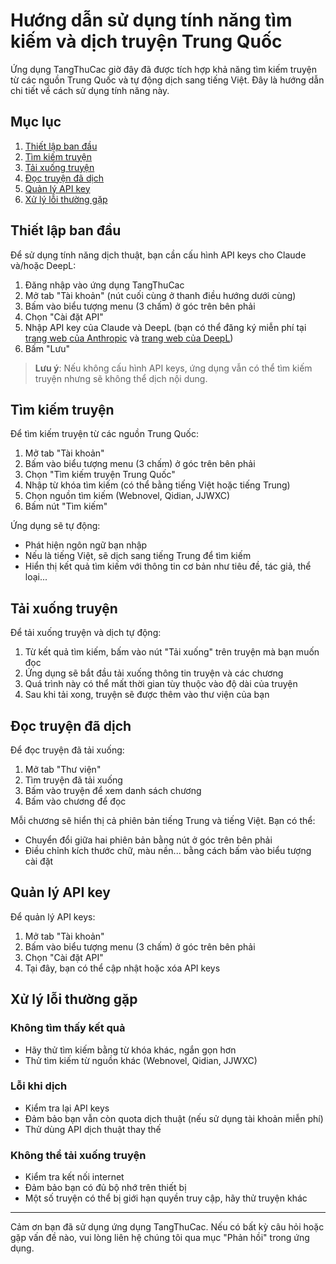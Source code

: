 # Hướng dẫn sử dụng tính năng tìm kiếm và dịch truyện Trung Quốc

Ứng dụng TangThuCac giờ đây đã được tích hợp khả năng tìm kiếm truyện từ các nguồn Trung Quốc và tự động dịch sang tiếng Việt. Đây là hướng dẫn chi tiết về cách sử dụng tính năng này.

## Mục lục

1. [Thiết lập ban đầu](#thiết-lập-ban-đầu)
2. [Tìm kiếm truyện](#tìm-kiếm-truyện)
3. [Tải xuống truyện](#tải-xuống-truyện)
4. [Đọc truyện đã dịch](#đọc-truyện-đã-dịch)
5. [Quản lý API key](#quản-lý-api-key)
6. [Xử lý lỗi thường gặp](#xử-lý-lỗi-thường-gặp)

## Thiết lập ban đầu

Để sử dụng tính năng dịch thuật, bạn cần cấu hình API keys cho Claude và/hoặc DeepL:

1. Đăng nhập vào ứng dụng TangThuCac
2. Mở tab "Tài khoản" (nút cuối cùng ở thanh điều hướng dưới cùng)
3. Bấm vào biểu tượng menu (3 chấm) ở góc trên bên phải
4. Chọn "Cài đặt API"
5. Nhập API key của Claude và DeepL (bạn có thể đăng ký miễn phí tại [trang web của Anthropic](https://www.anthropic.com) và [trang web của DeepL](https://www.deepl.com/pro-api))
6. Bấm "Lưu"

> **Lưu ý**: Nếu không cấu hình API keys, ứng dụng vẫn có thể tìm kiếm truyện nhưng sẽ không thể dịch nội dung.

## Tìm kiếm truyện

Để tìm kiếm truyện từ các nguồn Trung Quốc:

1. Mở tab "Tài khoản"
2. Bấm vào biểu tượng menu (3 chấm) ở góc trên bên phải
3. Chọn "Tìm kiếm truyện Trung Quốc"
4. Nhập từ khóa tìm kiếm (có thể bằng tiếng Việt hoặc tiếng Trung)
5. Chọn nguồn tìm kiếm (Webnovel, Qidian, JJWXC)
6. Bấm nút "Tìm kiếm"

Ứng dụng sẽ tự động:

- Phát hiện ngôn ngữ bạn nhập
- Nếu là tiếng Việt, sẽ dịch sang tiếng Trung để tìm kiếm
- Hiển thị kết quả tìm kiếm với thông tin cơ bản như tiêu đề, tác giả, thể loại...

## Tải xuống truyện

Để tải xuống truyện và dịch tự động:

1. Từ kết quả tìm kiếm, bấm vào nút "Tải xuống" trên truyện mà bạn muốn đọc
2. Ứng dụng sẽ bắt đầu tải xuống thông tin truyện và các chương
3. Quá trình này có thể mất thời gian tùy thuộc vào độ dài của truyện
4. Sau khi tải xong, truyện sẽ được thêm vào thư viện của bạn

## Đọc truyện đã dịch

Để đọc truyện đã tải xuống:

1. Mở tab "Thư viện"
2. Tìm truyện đã tải xuống
3. Bấm vào truyện để xem danh sách chương
4. Bấm vào chương để đọc

Mỗi chương sẽ hiển thị cả phiên bản tiếng Trung và tiếng Việt. Bạn có thể:

- Chuyển đổi giữa hai phiên bản bằng nút ở góc trên bên phải
- Điều chỉnh kích thước chữ, màu nền... bằng cách bấm vào biểu tượng cài đặt

## Quản lý API key

Để quản lý API keys:

1. Mở tab "Tài khoản"
2. Bấm vào biểu tượng menu (3 chấm) ở góc trên bên phải
3. Chọn "Cài đặt API"
4. Tại đây, bạn có thể cập nhật hoặc xóa API keys

## Xử lý lỗi thường gặp

### Không tìm thấy kết quả

- Hãy thử tìm kiếm bằng từ khóa khác, ngắn gọn hơn
- Thử tìm kiếm từ nguồn khác (Webnovel, Qidian, JJWXC)

### Lỗi khi dịch

- Kiểm tra lại API keys
- Đảm bảo bạn vẫn còn quota dịch thuật (nếu sử dụng tài khoản miễn phí)
- Thử dùng API dịch thuật thay thế

### Không thể tải xuống truyện

- Kiểm tra kết nối internet
- Đảm bảo bạn có đủ bộ nhớ trên thiết bị
- Một số truyện có thể bị giới hạn quyền truy cập, hãy thử truyện khác

---

Cảm ơn bạn đã sử dụng ứng dụng TangThuCac. Nếu có bất kỳ câu hỏi hoặc gặp vấn đề nào, vui lòng liên hệ chúng tôi qua mục "Phản hồi" trong ứng dụng.
